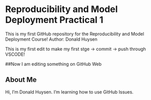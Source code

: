 # Reproducibility and Model Deployment Practical 1
This is my first GitHub repository for the Reproducibility and Model Deployment Course!
Author: Donald Huysen

This is my first edit to make my first stge -> commit -> push through VSCODE!

##Now I am editing something on GitHub Web

## About Me
Hi, I’m Donald Huysen.
I’m learning how to use GitHub Issues.
